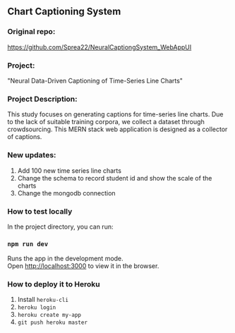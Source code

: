 ## Chart Captioning System 

### Original repo:
https://github.com/Sprea22/NeuralCaptiongSystem_WebAppUI

### Project:
"Neural Data-Driven Captioning of Time-Series Line Charts"

### Project Description:
This study focuses on generating captions for time-series line charts.
Due to the lack of suitable training corpora, we collect a dataset through crowdsourcing. 
This MERN stack web application is designed as a collector of captions.

### New updates:
1. Add 100 new time series line charts
2. Change the schema to record student id and show the scale of the charts
3. Change the mongodb connection

### How to test locally
In the project directory, you can run:

### `npm run dev`

Runs the app in the development mode.<br>
Open [http://localhost:3000](http://localhost:3000) to view it in the browser.

### How to deploy it to Heroku
1. Install `heroku-cli`
2. `heroku login`
3. `heroku create my-app`
4. `git push heroku master`
